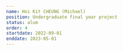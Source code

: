 ```yaml
---
name: Hoi Kit CHEUNG (Michael)
position: Undergraduate final year project
status: alum
order: 4
startdate: 2022-09-01
enddate: 2023-05-01
---
```

